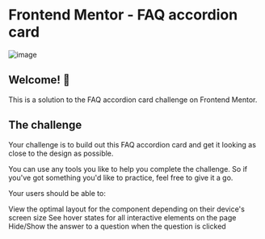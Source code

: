 # Frontend Mentor - FAQ accordion card

![image](https://github.com/Karolayne-silva/challenge-frontend-mentor-faq-card/assets/96891482/98a13457-2fcd-4a7a-ae8c-35c6cc195262)


## Welcome! 👋
This is a solution to the FAQ accordion card challenge on Frontend Mentor. 

## The challenge
Your challenge is to build out this FAQ accordion card and get it looking as close to the design as possible.

You can use any tools you like to help you complete the challenge. So if you've got something you'd like to practice, feel free to give it a go.

Your users should be able to:

View the optimal layout for the component depending on their device's screen size
See hover states for all interactive elements on the page
Hide/Show the answer to a question when the question is clicked
